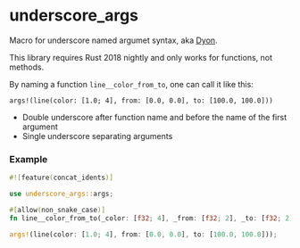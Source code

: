# underscore_args
Macro for underscore named argumet syntax, aka [Dyon](https://github.com/pistondevelopers/dyon).

This library requires Rust 2018 nightly and only works for functions, not methods.

By naming a function `line__color_from_to`, one can call it like this:

```ignore
args!(line(color: [1.0; 4], from: [0.0, 0.0], to: [100.0, 100.0]))
```

- Double underscore after function name and before the name of the first argument
- Single underscore separating arguments

### Example

```rust
#![feature(concat_idents)]

use underscore_args::args;

#[allow(non_snake_case)]
fn line__color_from_to(_color: [f32; 4], _from: [f32; 2], _to: [f32; 2]) {}

args!(line(color: [1.0; 4], from: [0.0, 0.0], to: [100.0, 100.0]));
```
